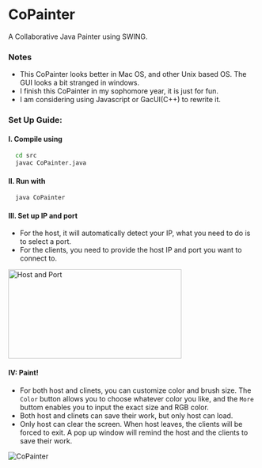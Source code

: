 # CoPainter

A Collaborative Java Painter using SWING.

### Notes
* This CoPainter looks better in Mac OS, and other Unix based OS. The GUI looks a bit stranged in windows.
* I finish this CoPainter in my sophomore year, it is just for fun.
* I am considering using Javascript or GacUI(C++) to rewrite it.

### Set Up Guide:
#### I. Compile using
```Bash
  cd src
  javac CoPainter.java
```
#### II. Run with
```Bash
  java CoPainter
```

#### III. Set up IP and port<br>
* For the host, it will automatically detect your IP, what you need to do is to select a port.<br>
* For the clients, you need to provide the host IP and port you want to connect to.<br>
<img src="https://github.com/irsisyphus/pictures/raw/master/Multiplayer-Painter/Port_1.png" width = "350" height = "180" alt="Host and Port" align=center />

#### IV: Paint!
* For both host and clinets, you can customize color and brush size. The `Color` button allows you to choose whatever color you like, and the `More` buttom enables you to input the exact size and RGB color.
* Both host and clinets can save their work, but only host can load.
* Only host can clear the screen. When host leaves, the clients will be forced to exit. A pop up window will remind the host and the clients to save their work. 
<img src="https://github.com/irsisyphus/pictures/raw/master/Multiplayer-Painter/Painter_1.png" alt="CoPainter" align=center />
